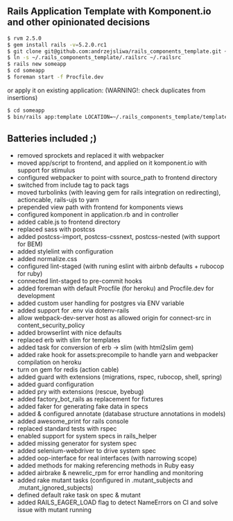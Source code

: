 ## Rails Application Template with Komponent.io and other opinionated decisions

```bash
$ rvm 2.5.0
$ gem install rails -v=5.2.0.rc1
$ git clone git@github.com:andrzejsliwa/rails_components_template.git ~/.rails_components_template
$ ln -s ~/.rails_components_template/.railsrc ~/.railsrc
$ rails new someapp
$ cd someapp
$ foreman start -f Procfile.dev  
```

or apply it on existing application: (WARNING!: check duplicates from insertions)
```bash
$ cd someapp
$ bin/rails app:template LOCATION=~/.rails_components_template/template.rb
```
## Batteries included ;)

* removed sprockets and replaced it with webpacker
* moved app/script to frontend, and applied on it komponent.io with support for stimulus
* configured webpacker to point with source_path to frontend directory
* switched from include tag to pack tags
* moved turbolinks (with leaving gem for rails integration on redirecting), actioncable, rails-ujs to yarn
* prepended view path with frontend for komponents views 
* configured komponent in application.rb and in controller
* added cable.js to frontend directory
* replaced sass with postcss
* added postcss-import, postcss-cssnext, postcss-nested (with support for BEM)
* added stylelint with configuration
* added normalize.css
* configured lint-staged (with runing eslint with airbnb defaults + rubocop for ruby)
* connected lint-staged to pre-commit hooks
* added foreman with default Procfile (for heroku) and Procfile.dev for development
* added custom user handling for postgres via ENV variable
* added support for .env via dotenv-rails
* allow webpack-dev-server host as allowed origin for connect-src in content_security_policy
* added browserlint with nice defaults
* replaced erb with slim for templates
* added task for conversion of erb -> slim (with html2slim gem)
* added rake hook for assets:precompile to handle yarn and webpacker compilation on heroku
* turn on gem for redis (action cable)
* added guard with extensions (migrations, rspec, rubocop, shell, spring)
* added guard configuration
* added pry with extensions (rescue, byebug)
* added factory_bot_rails as replacement for fixtures
* added faker for generating fake data in specs
* added & configured annotate (database structure annotations in models)
* added awesome_print for rails console
* replaced standard tests with rspec
* enabled support for system specs in rails_helper
* added missing generator for system spec
* added selenium-webdriver to drive system spec
* added oop-interface for real interfaces (with narrowing scope)
* added methods for making referencing methods in Ruby easy 
* added airbrake & newrelic_rpm for error handling and monitoring
* added rake mutant tasks (configured in .mutant_subjects and .mutant_ignored_subjects)
* defined default rake task on spec & mutant
* added RAILS_EAGER_LOAD flag to detect NameErrors on CI and solve issue with mutant running

